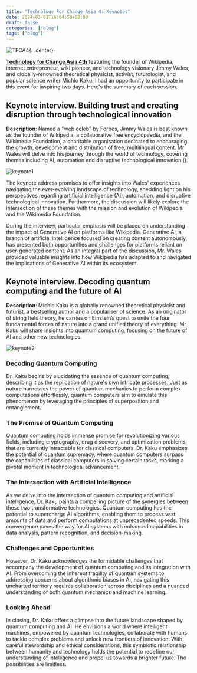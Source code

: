 ```yaml
---
title: "Technology For Change Asia 4: Keynotes"
date: 2024-03-01T16:04:59+08:00
draft: false
categories: ["blog"]
tags: ["blog"]
---
```


![TFCA4](https://i.ibb.co/DM19znq/IMG20240227084112.jpg){: .center}

[**Technology for Change Asia 4th**](https://events.economist.com/technology-for-change-week/) featuring the founder of Wikipedia, internet entrepreneur, wiki pioneer, and technology visionary Jimmy Wales, and globally-renowned theoretical physicist, activist, futurologist, and popular science writer Michio Kaku. I had an opportunity to participate in this event for inspiring two days. Here's the summary of each session.

## Keynote interview. Building trust and creating disruption through technological innovation

**Description**: Named a "web celeb" by Forbes, Jimmy Wales is best known as the founder of Wikipedia, a collaborative free encyclopaedia, and the Wikimedia Foundation, a charitable organisation dedicated to encouraging the growth, development and distribution of free, multilingual content. Mr Wales will delve into his journey through the world of technology, covering themes including AI, automation and disruptive technological innovation ().

![keynote1](https://i.ibb.co/y8S6YYD/IMG20240227094035.jpg)

The keynote address promises to offer insights into Wales' experiences navigating the ever-evolving landscape of technology, shedding light on his perspectives regarding artificial intelligence (AI), automation, and disruptive technological innovation. Furthermore, the discussion will likely explore the intersection of these themes with the mission and evolution of Wikipedia and the Wikimedia Foundation.

During the interview, particular emphasis will be placed on understanding the impact of Generative AI on platforms like Wikipedia. Generative AI, a branch of artificial intelligence focused on creating content autonomously, has presented both opportunities and challenges for platforms reliant on user-generated content. As an integral part of the discussion, Mr. Wales provided valuable insights into how Wikipedia has adapted to and navigated the implications of Generative AI within its ecosystem.

## Keynote interview. Decoding quantum computing and the future of AI

**Description**: Michio Kaku is a globally renowned theoretical physicist and futurist, a bestselling author and a populariser of science. As an originator of string field theory, he carries on Einstein’s quest to unite the four fundamental forces of nature into a grand unified theory of everything. Mr Kaku will share insights into quantum computing, focusing on the future of AI and other new technologies.

![keynote2](https://i.ibb.co/k3rgjwM/IMG20240228091449.jpg)

### Decoding Quantum Computing

Dr. Kaku begins by elucidating the essence of quantum computing, describing it as the replication of nature's own intricate processes. Just as nature harnesses the power of quantum mechanics to perform complex computations effortlessly, quantum computers aim to emulate this phenomenon by leveraging the principles of superposition and entanglement.

### The Promise of Quantum Computing

Quantum computing holds immense promise for revolutionizing various fields, including cryptography, drug discovery, and optimization problems that are currently intractable for classical computers. Dr. Kaku emphasizes the potential of quantum supremacy, where quantum computers surpass the capabilities of classical computers in solving certain tasks, marking a pivotal moment in technological advancement.

### The Intersection with Artificial Intelligence

As we delve into the intersection of quantum computing and artificial intelligence, Dr. Kaku paints a compelling picture of the synergies between these two transformative technologies. Quantum computing has the potential to supercharge AI algorithms, enabling them to process vast amounts of data and perform computations at unprecedented speeds. This convergence paves the way for AI systems with enhanced capabilities in data analysis, pattern recognition, and decision-making.

### Challenges and Opportunities

However, Dr. Kaku acknowledges the formidable challenges that accompany the development of quantum computing and its integration with AI. From overcoming the inherent fragility of quantum systems to addressing concerns about algorithmic biases in AI, navigating this uncharted territory requires collaboration across disciplines and a nuanced understanding of both quantum mechanics and machine learning.

### Looking Ahead

In closing, Dr. Kaku offers a glimpse into the future landscape shaped by quantum computing and AI. He envisions a world where intelligent machines, empowered by quantum technologies, collaborate with humans to tackle complex problems and unlock new frontiers of innovation. With careful stewardship and ethical considerations, this symbiotic relationship between humanity and technology holds the potential to redefine our understanding of intelligence and propel us towards a brighter future. The possibilities are limitless.
